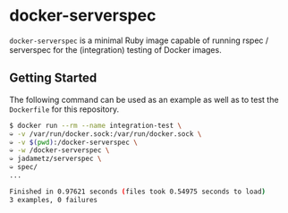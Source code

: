 # docker-serverspec
`docker-serverspec` is a minimal Ruby image capable of running rspec / serverspec for the (integration) testing of Docker images.

## Getting Started

The following command can be used as an example as well as to test the `Dockerfile` for this repository.

```bash
$ docker run --rm --name integration-test \
➭ -v /var/run/docker.sock:/var/run/docker.sock \
➭ -v $(pwd):/docker-serverspec \
➭ -w /docker-serverspec \
➭ jadametz/serverspec \
➭ spec/
...

Finished in 0.97621 seconds (files took 0.54975 seconds to load)
3 examples, 0 failures
```
